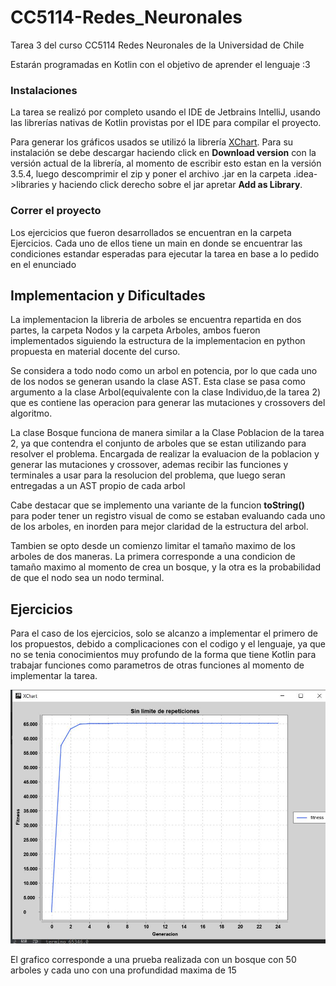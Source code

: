 # CC5114-Redes_Neuronales
Tarea 3 del curso CC5114 Redes Neuronales de la Universidad de Chile

Estarán programadas en Kotlin con el objetivo de aprender el lenguaje :3

### Instalaciones
La tarea se realizó por completo usando el IDE de Jetbrains IntelliJ, usando las librerías nativas de Kotlin provistas 
por el IDE para compilar el proyecto.

Para generar los gráficos usados se utilizó la librería [XChart](https://knowm.org/open-source/XChart/). Para su instalación
se debe descargar haciendo click en __Download version__ con la versión actual de la librería, al momento de escribir 
esto estan en la versión 3.5.4, luego descomprimir el zip y poner el archivo .jar en la carpeta .idea->libraries y haciendo click 
derecho sobre el jar apretar __Add as Library__.

### Correr el proyecto
Los ejercicios que fueron desarrollados se encuentran en la carpeta Ejercicios. Cada uno
de ellos tiene un main en donde se encuentrar las condiciones estandar esperadas para
ejecutar la tarea en base a lo pedido en el enunciado

## Implementacion y Dificultades
La implementacion la libreria de arboles se encuentra repartida en dos partes, la
carpeta Nodos y la carpeta Arboles, ambos fueron implementados siguiendo la estructura
 de la implementacion en python propuesta en material docente del curso. 
 
 Se considera a todo nodo como un arbol en potencia, por lo que cada uno de los nodos
 se generan usando la clase AST. Esta clase se pasa como argumento a la clase Arbol(equivalente
 con la clase Individuo,de la tarea 2) que es contiene las operacion para generar las mutaciones
 y crossovers del algoritmo.
 
 La clase Bosque funciona de manera similar a la Clase Poblacion de la tarea 2, ya 
 que contendra el conjunto de arboles que se estan utilizando para resolver el problema.
 Encargada de realizar la evaluacion de la poblacion y generar las mutaciones y crossover, ademas
 recibir las funciones y terminales a usar para la resolucion del problema, que luego seran
 entregadas a un AST propio de cada arbol
 
 Cabe destacar que se implemento una variante de la funcion __toString()__ para poder tener
 un registro visual de como se estaban evaluando cada uno de los arboles, en inorden para mejor
 claridad de la estructura del arbol.
  
  Tambien se opto desde un comienzo limitar el tamaño maximo de
 los arboles de dos maneras. La primera corresponde a una condicion de tamaño maximo al momento de crea
 un bosque, y la otra es la probabilidad de que el nodo sea un nodo terminal. 
 
 
## Ejercicios
 Para el caso de los ejercicios, solo se alcanzo a implementar el primero de los propuestos,
 debido a complicaciones con el codigo y el lenguaje, ya que no se tenia conocimientos muy
 profundo de la forma que tiene Kotlin para trabajar funciones como parametros de otras funciones
 al momento de implementar la tarea.
 
 
  ![imagen](src/Tarea3/Assets/maravillosa.jpg "Ejercicio 1")
 
 El grafico corresponde a una prueba realizada con un bosque con 50 arboles y cada uno
 con una profundidad maxima de 15
 
 
